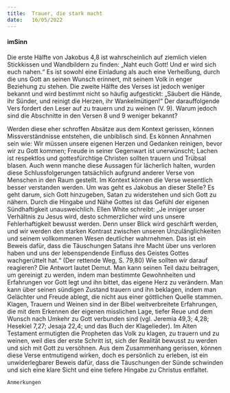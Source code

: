 ```yaml
---
title:  Trauer, die stark macht
date:   16/05/2022
---
```


#### imSinn

Die erste Hälfte von Jakobus 4,8 ist wahrscheinlich auf ziemlich vielen Stickkissen und Wandbildern zu finden: „Naht euch Gott! Und er wird sich euch nahen.“ Es ist sowohl eine Einladung als auch eine Verheißung, durch die uns Gott an seinen Wunsch erinnert, mit seinem Volk in enger Beziehung zu stehen. Die zweite Hälfte des Verses ist jedoch weniger bekannt und wird bestimmt nicht so häufig aufgestickt: „Säubert die Hände, ihr Sünder, und reinigt die Herzen, ihr Wankelmütigen!“ Der darauffolgende Vers fordert den Leser auf zu trauern und zu weinen (V. 9). Warum jedoch sind die Abschnitte in den Versen 8 und 9 weniger bekannt?

Werden diese eher schroffen Absätze aus dem Kontext gerissen, können Missverständnisse entstehen, die unbiblisch sind. Es können Annahmen sein wie: Wir müssen unsere eigenen Herzen und Gedanken reinigen, bevor wir zu Gott kommen; Freude in seiner Gegenwart ist unerwünscht; Lachen ist respektlos und gottesfürchtige Christen sollten trauern und Trübsal blasen. Auch wenn manche diese Aussagen für lächerlich halten, wurden diese Schlussfolgerungen tatsächlich aufgrund anderer Verse von Menschen in den Raum gestellt.
Im Kontext können die Verse wesentlich besser verstanden werden. Um was geht es Jakobus an dieser Stelle? Es geht darum, sich Gott hinzugeben, Satan zu widerstehen und sich Gott zu nähern. Durch die Hingabe und Nähe Gottes ist das Gefühl der eigenen Sündhaftigkeit unausweichlich. Ellen White schreibt: „Je inniger unser Verhältnis zu Jesus wird, desto schmerzlicher wird uns unsere Fehlerhaftigkeit bewusst werden. Denn unser Blick wird geschärft werden, und wir werden den starken Kontrast zwischen unseren Unzulänglichkeiten und seinem vollkommenen Wesen deutlicher wahrnehmen. Das ist ein Beweis dafür, dass die Täuschungen Satans ihre Macht über uns verloren haben und uns der lebenspendende Einfluss des Geistes Gottes wachgerüttelt hat.“ (Der rettende Weg, S. 79,80) Wie sollten wir darauf reagieren? Die Antwort lautet Demut. Man kann seinen Teil dazu beitragen, um gereinigt zu werden, indem man bestimmte Gewohnheiten und Erfahrungen vor Gott legt und ihn bittet, das eigene Herz zu verändern. Man kann über seinen sündigen Zustand trauern und ihn beklagen, indem man Gelächter und Freude ablegt, die nicht aus einer göttlichen Quelle stammen. Klagen, Trauern und Weinen sind in der Bibel weitverbreitete Erfahrungen, die mit dem Erkennen der eigenen misslichen Lage, tiefer Reue und dem Wunsch nach Umkehr zu Gott verbunden sind (vgl. Jeremia 49,3; 4,28; Hesekiel 7,27; Jesaja 22,4; und das Buch der Klagelieder). Im Alten Testament ermutigten die Propheten das Volk zu klagen, zu trauern und zu weinen, weil dies der erste Schritt ist, sich der Realität bewusst zu werden und sich mit Gott zu versöhnen. Aus dem Zusammenhang gerissen, können diese Verse entmutigend wirken, doch es persönlich zu erleben, ist ein unwiderlegbarer Beweis dafür, dass die Täuschungen der Sünde schwinden und sich eine klare Sicht und eine tiefere Hingabe zu Christus entfaltet.


`Anmerkungen`
